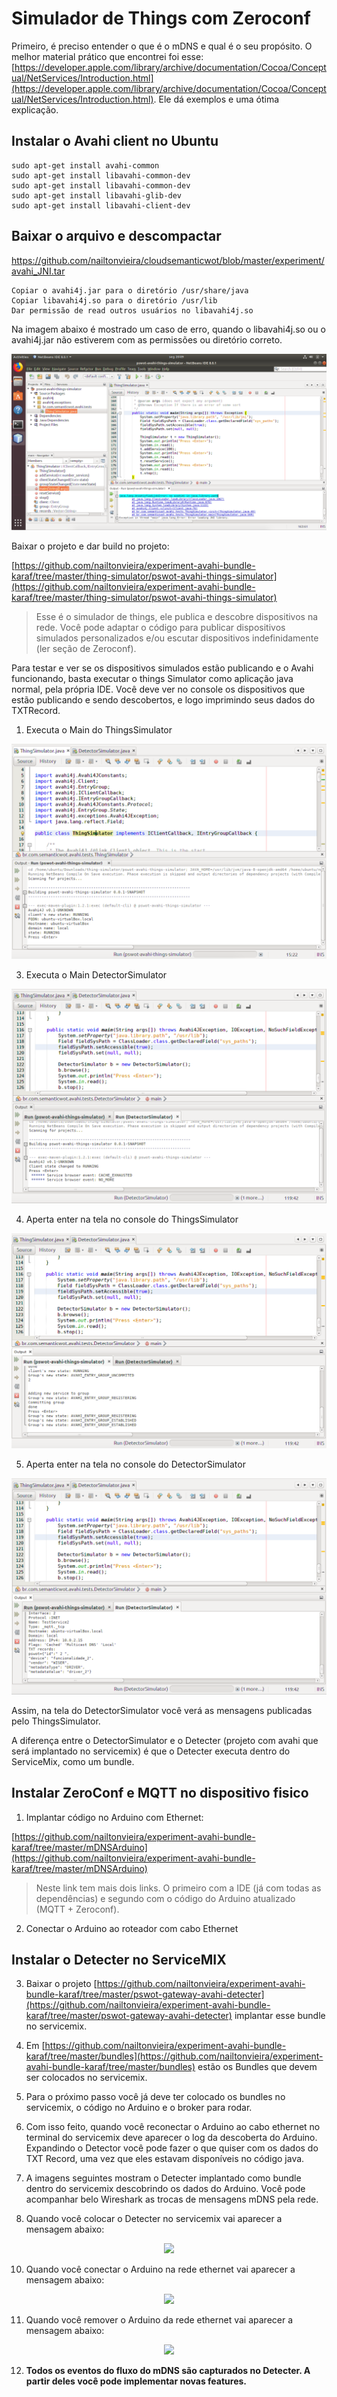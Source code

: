 # Simulador de Things com Zeroconf

Primeiro, é preciso entender o que é o mDNS e qual é o seu propósito. O melhor material prático que encontrei foi esse: [https://developer.apple.com/library/archive/documentation/Cocoa/Conceptual/NetServices/Introduction.html](https://developer.apple.com/library/archive/documentation/Cocoa/Conceptual/NetServices/Introduction.html). Ele dá exemplos e uma ótima explicação.

## Instalar o Avahi client no Ubuntu

    sudo apt-get install avahi-common
    sudo apt-get install libavahi-common-dev
    sudo apt-get install libavahi-common-dev
    sudo apt-get install libavahi-glib-dev
    sudo apt-get install libavahi-client-dev

## Baixar o arquivo e descompactar

https://github.com/nailtonvieira/cloudsemanticwot/blob/master/experiment/avahi_JNI.tar

    Copiar o avahi4j.jar para o diretório /usr/share/java 
    Copiar libavahi4j.so para o diretório /usr/lib 
    Dar permissão de read outros usuários no libavahi4j.so

Na imagem abaixo é mostrado um caso de erro, quando o libavahi4j.so ou o avahi4j.jar não estiverem com as permissões ou diretório correto.

![Caso a lib não esteja disponível](https://github.com/nailtonvieira/experiment-avahi-bundle-karaf/blob/master/img/1_caso_de_erro.png)

Baixar o projeto e dar build no projeto:

[https://github.com/nailtonvieira/experiment-avahi-bundle-karaf/tree/master/thing-simulator/pswot-avahi-things-simulator](https://github.com/nailtonvieira/experiment-avahi-bundle-karaf/tree/master/thing-simulator/pswot-avahi-things-simulator)

> Esse é o simulador de things, ele publica e descobre dispositivos na
> rede. Você pode adaptar o código para publicar dispositivos simulados
> personalizados e/ou escutar dispositivos indefinidamente (ler seção de
> Zeroconf).

Para testar e ver se os dispositivos simulados estão publicando e o Avahi funcionando, basta executar o things Simulator como aplicação java normal, pela própria IDE. Você deve ver no console os dispositivos que estão publicando e sendo descobertos, e logo imprimindo seus dados do TXTRecord.

1. Executa o Main do ThingsSimulator

![Executa o Main do ThingsSimulator](https://github.com/nailtonvieira/experiment-avahi-bundle-karaf/blob/master/img/2_executa_thing_simulator.png)

3. Executa o Main DetectorSimulator

![Executa o DetectorSimulator](https://github.com/nailtonvieira/experiment-avahi-bundle-karaf/blob/master/img/3_executa_detector.png)

4. Aperta enter na tela no console do ThingsSimulator

![Aperta enter na tela do ThingsSimulator](https://github.com/nailtonvieira/experiment-avahi-bundle-karaf/blob/master/img/4_aperta_enter_no_thing_simulator.png)

5. Aperta enter na tela no console do DetectorSimulator

![Aperta enter na tela no console do DetectorSimulator](https://github.com/nailtonvieira/experiment-avahi-bundle-karaf/blob/master/img/5_aperta_enter_no_detectot_simulator.png)

Assim, na tela do DetectorSimulator você verá as mensagens publicadas pelo ThingsSimulator.

A diferença entre o DetectorSimulator e o Detecter (projeto com avahi que será implantado no servicemix) é que o Detecter executa dentro do ServiceMix, como um bundle.

## Instalar ZeroConf e MQTT no dispositivo fisico

 1. Implantar código no Arduino com Ethernet:

[https://github.com/nailtonvieira/experiment-avahi-bundle-karaf/tree/master/mDNSArduino](https://github.com/nailtonvieira/experiment-avahi-bundle-karaf/tree/master/mDNSArduino)

> Neste link tem mais dois links. O primeiro com a IDE (já com todas as
> dependências) e segundo com o código do Arduino atualizado (MQTT + Zeroconf).

 2. Conectar o Arduino ao roteador com cabo Ethernet

## Instalar o Detecter no ServiceMIX

3. Baixar o projeto [https://github.com/nailtonvieira/experiment-avahi-bundle-karaf/tree/master/pswot-gateway-avahi-detecter](https://github.com/nailtonvieira/experiment-avahi-bundle-karaf/tree/master/pswot-gateway-avahi-detecter) implantar esse bundle no servicemix.

4. Em [https://github.com/nailtonvieira/experiment-avahi-bundle-karaf/tree/master/bundles](https://github.com/nailtonvieira/experiment-avahi-bundle-karaf/tree/master/bundles) estão os Bundles que devem ser colocados no servicemix.

5. Para o próximo passo você já deve ter colocado os bundles no servicemix, o código no Arduino e o broker para rodar.

6. Com isso feito, quando você reconectar o Arduino ao cabo ethernet no terminal do servicemix deve aparecer o log da descoberta do Arduino. Expandindo o Detector você pode fazer o que quiser com os dados do TXT Record, uma vez que eles estavam disponíveis no código java.

7. A imagens seguintes mostram o Detecter implantado como bundle dentro do servicemix descobrindo os dados do Arduino. Você pode acompanhar belo Wireshark as trocas de mensagens mDNS pela rede.

8.  Quando você colocar o Detecter no servicemix vai aparecer a mensagem abaixo:

<p align="center">
  <img src="https://github.com/nailtonvieira/cloudsemanticwot/blob/master/others/README-Elements/wireshark1.png"/>
</p>

10. Quando você conectar o Arduino na rede ethernet vai aparecer a mensagem abaixo:
 
<p align="center">
  <img src="https://github.com/nailtonvieira/cloudsemanticwot/blob/master/others/README-Elements/wireshark2.png"/>
</p>

11. Quando você remover o Arduino da rede ethernet vai aparecer a mensagem abaixo:
 
<p align="center">
  <img src="https://github.com/nailtonvieira/cloudsemanticwot/blob/master/others/README-Elements/wireshark3.png"/>
</p>

12. **Todos os eventos do fluxo do mDNS são capturados no Detecter. A partir deles você pode implementar novas features.**
